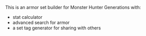 This is an armor set builder for Monster Hunter Generations with:
- stat calculator
- advanced search for armor
- a set tag generator for sharing with others
